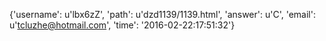 {'username': u'lbx6zZ', 'path': u'dzd1139/1139.html', 'answer': u'C', 'email': u'tcluzhe@hotmail.com', 'time': '2016-02-22:17:51:32'}
